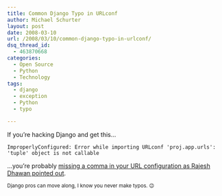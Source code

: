 ```yaml
---
title: Common Django Typo in URLconf
author: Michael Schurter
layout: post
date: 2008-03-10
url: /2008/03/10/common-django-typo-in-urlconf/
dsq_thread_id:
  - 463870668
categories:
  - Open Source
  - Python
  - Technology
tags:
  - django
  - exception
  - Python
  - typo

---
```

If you&#8217;re hacking Django and get this&#8230;

`ImproperlyConfigured: Error while importing URLconf 'proj.app.urls': 'tuple' object is not callable`

&#8230;you&#8217;re probably [missing a comma in your URL configuration as Rajesh Dhawan pointed out][1].

<small>Django pros can move along, I know you never make typos. 😉</small>

 [1]: http://groups.google.com/group/django-users/browse_thread/thread/517ea56bece07c86?hide_quotes=no#msg_f6f321e7997ce992